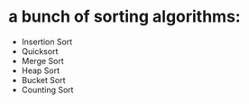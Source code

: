 # a bunch of sorting algorithms:

- Insertion Sort
- Quicksort
- Merge Sort
- Heap Sort
- Bucket Sort
- Counting Sort
